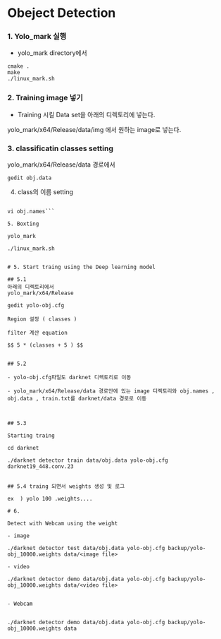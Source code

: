 # Obeject Detection 

### 1. Yolo_mark 실행 

- yolo_mark directory에서 


```
cmake .
make
./linux_mark.sh
```

 ### 2. Training image 넣기 
 
 - Training 시킬 Data set을 아래의 디렉토리에 넣는다.  
 
 yolo_mark/x64/Release/data/img 에서 원하는 image로 넣는다. 

### 3. classificatin classes setting 
yolo_mark/x64/Release/data  경로에서 

`gedit obj.data` 

4. class의 이름 setting 

```yolo_mark/x64/Release/data  -경로에서

vi obj.names```

5. Boxting 

yolo_mark 

./linux_mark.sh


# 5. Start traing using the Deep learning model

## 5.1 
아래의 디렉토리에서 
yolo_mark/x64/Release 

gedit yolo-obj.cfg

Region 설정 ( classes ) 

filter 계산 equation 

$$ 5 * (classes + 5 ) $$ 


## 5.2

- yolo-obj.cfg파일도 darknet 디렉토리로 이동

- yolo_mark/x64/Release/data 경로안에 있는 image 디렉토리와 obj.names , obj.data , train.txt를 darknet/data 경로로 이동



## 5.3 

Starting traing 

cd darknet

./darknet detector train data/obj.data yolo-obj.cfg darknet19_448.conv.23


## 5.4 traing 되면서 weights 생성 및 로그 

ex  ) yolo 100 .weights.... 

# 6. 

Detect with Webcam using the weight 

- image 

./darknet detector test data/obj.data yolo-obj.cfg backup/yolo-obj_10000.weights data/<image file>

- video

./darknet detector demo data/obj.data yolo-obj.cfg backup/yolo-obj_10000.weights data/<video file>


- Webcam


./darknet detector demo data/obj.data yolo-obj.cfg backup/yolo-obj_10000.weights data



